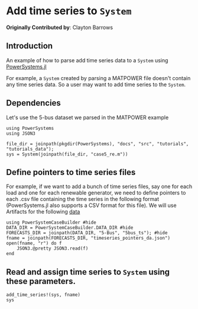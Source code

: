 # Add time series to `System`

**Originally Contributed by**: Clayton Barrows

## Introduction

An example of how to parse add time series data to a `System` using [PowerSystems.jl](https://github.com/NREL-Sienna/PowerSystems.jl)

For example, a `System` created by parsing a MATPOWER file doesn't contain any time series data. So a user may want to add time series to the `System`.

## Dependencies

Let's use the 5-bus dataset we parsed in the MATPOWER example

```@repl forecasts
using PowerSystems
using JSON3

file_dir = joinpath(pkgdir(PowerSystems), "docs", "src", "tutorials", "tutorials_data");
sys = System(joinpath(file_dir, "case5_re.m"))
```

## Define pointers to time series files

For example, if we want to add a bunch of time series files, say one for each load and one for each renewable generator, we need to define pointers to each .csv file containing the time series in the following format (PowerSystems.jl also supports a CSV format for this file). We will use Artifacts for the following [data](https://github.com/NREL-Sienna/PowerSystemsTestData/tree/master/5-Bus/5bus_ts)

```@repl forecasts
using PowerSystemCaseBuilder #hide
DATA_DIR = PowerSystemCaseBuilder.DATA_DIR #hide
FORECASTS_DIR = joinpath(DATA_DIR, "5-Bus", "5bus_ts"); #hide
fname = joinpath(FORECASTS_DIR, "timeseries_pointers_da.json")
open(fname, "r") do f
    JSON3.@pretty JSON3.read(f)
end
```

## Read and assign time series to `System` using these parameters.

```@repl forecasts
add_time_series!(sys, fname)
sys
```
